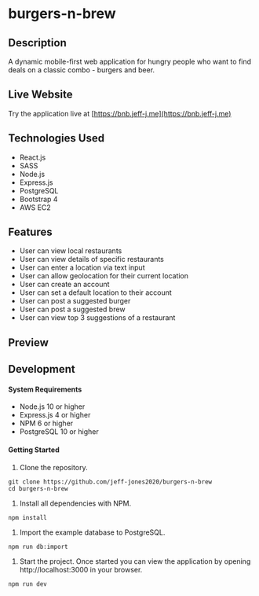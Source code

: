 # burgers-n-brew

## Description
A dynamic mobile-first web application for hungry people who want to find deals on a classic combo - burgers and beer.

## Live Website
Try the application live at [https://bnb.jeff-j.me](https://bnb.jeff-j.me)

## Technologies Used
- React.js
- SASS
- Node.js
- Express.js
- PostgreSQL
- Bootstrap 4
- AWS EC2

## Features
- User can view local restaurants
- User can view details of specific restaurants
- User can enter a location via text input
- User can allow geolocation for their current location
- User can create an account
- User can set a default location to their account
- User can post a suggested burger
- User can post a suggested brew
- User can view top 3 suggestions of a restaurant

## Preview

## Development

#### System Requirements
- Node.js 10 or higher
- Express.js 4 or higher
- NPM 6 or higher
- PostgreSQL 10 or higher

#### Getting Started
1. Clone the repository.
  ```shell
  git clone https://github.com/jeff-jones2020/burgers-n-brew
  cd burgers-n-brew
  ```
1. Install all dependencies with NPM.
  ```shell
  npm install
  ```
1. Import the example database to PostgreSQL.
  ```shell
  npm run db:import
  ```
1. Start the project. Once started you can view the application by opening http://localhost:3000 in your browser.
  ```shell
  npm run dev
  ```
